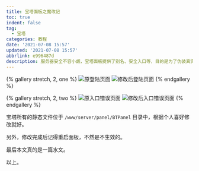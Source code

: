 ```yaml
---
title: 宝塔面板之魔改记
toc: true
indent: false
tag:
  - 宝塔
categories: 教程
date: '2021-07-08 15:57'
updated: '2021-07-08 15:57'
abbrlink: e996487d
description: 服务器安全不容小觑，宝塔面板提供了别名、安全入口等，目的是为了伪装真实的内容，不过默认输出的错误信息不也是一种暴漏，既然要伪装那就魔改到底。
---
```


{% gallery stretch, 2, one %}
![原登陆页面](../../img/article/宝塔面板的相关调教/image-20210708160532147.png)
![修改后登陆页面](../../img/article/宝塔面板的相关调教/image-20210708161438899.png)
{% endgallery %}

{% gallery stretch, 2, two %}
![原入口错误页面](../../img/article/宝塔面板的相关调教/image-20210708160555869.png)
![修改后入口错误页面](../../img/article/宝塔面板的相关调教/image-20210708160453334.png)
{% endgallery %}

宝塔所有的静态文件位于 `/www/server/panel/BTPanel` 目录中，根据个人喜好修改就好。

另外，修改完成后记得重启面板，不然是不生效的。

最后本文真的是一篇水文。

以上。
